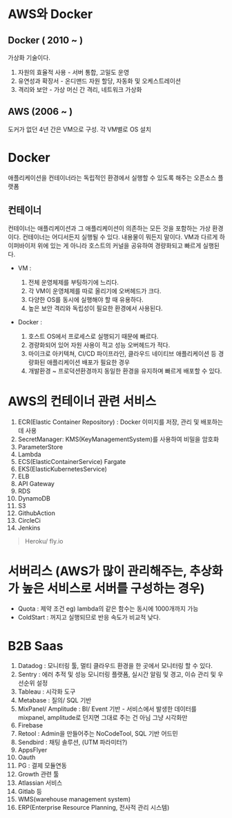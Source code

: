 # AWS와 Docker

## Docker ( 2010 ~ )

가상화 기술이다.
1. 자원의 효율적 사용 - 서버 통합, 고밀도 운영
2. 유연성과 확장서 - 온디맨드 자원 할당, 자동화 및 오케스트레이션
3. 격리와 보안 - 가상 머신 간 격리, 네트워크 가상화


## AWS (2006 ~ )
도커가 없던 4년 간은 VM으로 구성. 각 VM별로 OS 설치



# Docker
애플리케이션을 컨테이너라는 독립적인 환경에서 실행할 수 있도록 해주는 오픈소스 플랫폼

## 컨테이너
컨테이너는 애플리케이션과 그 애플리케이션이 의존하는 모든 것을 포함하는 가상 환경이다. 컨테이너는 어디서든지 실행될 수 있다. 내용물이 뭐든지 말이다.
VM과 다르게 하이퍼바이저 위에 있는 게 아니라 호스트의 커널을 공유하여 경량화되고 빠르게 실행된다.

 - VM : 
   1. 전체 운영체제를 부팅하기에 느리다.
   2. 각 VM이 운영체제를 따로 올리기에 오버헤드가 크다.
   3. 다양한 OS를 동시에 실행해야 할 때 유용하다.
   4. 높은 보안 격리와 독립성이 필요한 환경에서 사용된다.

 - Docker : 
   1. 호스트 OS에서 프로세스로 실행되기 때문에 빠르다.
   2. 경량화되어 있어 자원 사용이 적고 성능 오버헤드가 적다.
   3. 마이크로 아키텍쳐, CI/CD 파이프라인, 클라우드 네이티브 애플리케이션 등 경량화된 애플리케이션 배포가 필요한 경우
   4. 개발환경 ~ 프로덕션환경까지 동일한 환경을 유지하며 빠르게 배포할 수 있다.

# AWS의 컨테이너 관련 서비스

1. ECR(Elastic Container Repository) : Docker 이미지를 저장, 관리 및 배포하는 데 사용
2. SecretManager: KMS(KeyManagementSystem)를 사용하여 비밀을 암호화
3. ParameterStore
4. Lambda
5. ECS(ElasticContainerService) Fargate
6. EKS(ElasticKubernetesService)
7. ELB
8. API Gateway
9. RDS
10. DynamoDB
11. S3
12. GithubAction
13. CircleCi
14. Jenkins

> Heroku/ fly.io


# 서버리스 (AWS가 많이 관리해주는, 추상화가 높은 서비스로 서버를 구성하는 경우)
- Quota : 제약 조건 eg) lambda의 같은 함수는 동시에 1000개까지 가능
- ColdStart : 꺼지고 실행되므로 반응 속도가 비교적 낮다.


# B2B Saas
1. Datadog : 모니터링 툴, 멀티 클라우드 환경을 한 곳에서 모니터링 할 수 있다.
2. Sentry  : 에러 추적 및 성능 모니터링 플랫폼, 실시간 알림 및 경고, 이슈 관리 및 우선순위 설정 
3. Tableau : 시각화 도구
4. Metabase : 질의/ SQL 기반 
5. MixPanel/ Amplitude : BI/ Event 기반 - 서비스에서 발생한 데이터를 mixpanel, amplitude로 던지면 그대로 주는 건 아님 그냥 시각화만
6. Firebase 
7. Retool : Admin을 만들어주는 NoCodeTool, SQL 기반 어드민
8. Sendbird : 채팅 솔루션, (UTM 파라미터?)
9. AppsFlyer
10. Oauth
11. PG  : 결제 모듈연동
12. Growth 관련 툴
13. Atlassian 서비스
14. Gitlab 등
15. WMS(warehouse management system)
16. ERP(Enterprise Resource Planning, 전사적 관리 시스템)